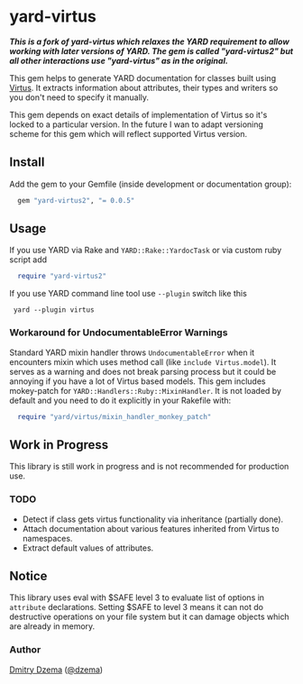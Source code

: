# yard-virtus

***This is a fork of yard-virtus which relaxes the YARD requirement to allow working with later versions of YARD. The gem is called "yard-virtus2" but all other interactions use "yard-virtus" as in the original.***

This gem helps to generate YARD documentation for classes built using [Virtus](https://github.com/solnic/virtus). It extracts information about attributes, their types and writers so you don't need to specify it manually.

This gem depends on exact details of implementation of Virtus so it's locked to a particular version. In the future I wan to adapt versioning scheme for this gem which will reflect supported Virtus version.

## Install

Add the gem to your Gemfile (inside development or documentation group):

``` ruby
  gem "yard-virtus2", "= 0.0.5"
```

## Usage

If you use YARD via Rake and `YARD::Rake::YardocTask` or via custom ruby script add

``` ruby
  require "yard-virtus2"
```

If you use YARD command line tool use `--plugin` switch like this

```shell
 yard --plugin virtus
```

### Workaround for UndocumentableError Warnings

Standard YARD mixin handler throws `UndocumentableError` when it encounters
mixin which uses method call (like `include Virtus.model`). It serves as a warning
and does not break parsing process but it could be annoying if you have a lot
of Virtus based models. This gem includes mokey-patch for `YARD::Handlers::Ruby::MixinHandler`.
It is not loaded by default and you need to do it explicitly in your Rakefile with:

```ruby
  require "yard/virtus/mixin_handler_monkey_patch"
```

## Work in Progress

This library is still work in progress and is not recommended for production use.

### TODO

* Detect if class gets virtus functionality via inheritance (partially done).
* Attach documentation about various features inherited from Virtus to namespaces.
* Extract default values of attributes.

## Notice

This library uses eval with $SAFE level 3 to evaluate list of options in
`attribute` declarations. Setting $SAFE to level 3 means it can not do
destructive operations on your file system but it can damage objects which
are already in memory.

### Author

[Dmitry Dzema](https://github.com/DimaD) ([@dzema](https://twitter.com/dzema))
